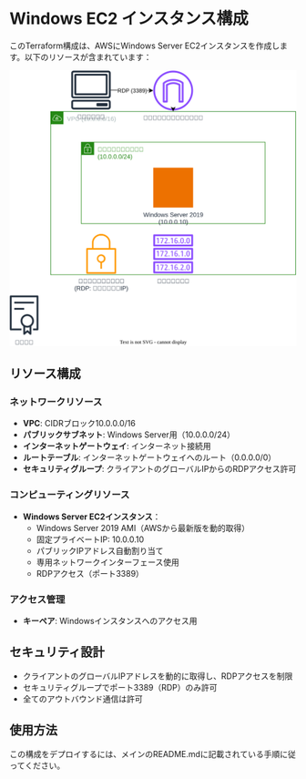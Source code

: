 # Windows EC2 インスタンス構成

このTerraform構成は、AWSにWindows Server EC2インスタンスを作成します。以下のリソースが含まれています：

![構成図](src/architecture.svg)

## リソース構成

### ネットワークリソース
- **VPC**: CIDRブロック10.0.0.0/16
- **パブリックサブネット**: Windows Server用（10.0.0.0/24）
- **インターネットゲートウェイ**: インターネット接続用
- **ルートテーブル**: インターネットゲートウェイへのルート（0.0.0.0/0）
- **セキュリティグループ**: クライアントのグローバルIPからのRDPアクセス許可

### コンピューティングリソース
- **Windows Server EC2インスタンス**：
  - Windows Server 2019 AMI（AWSから最新版を動的取得）
  - 固定プライベートIP: 10.0.0.10
  - パブリックIPアドレス自動割り当て
  - 専用ネットワークインターフェース使用
  - RDPアクセス（ポート3389）

### アクセス管理
- **キーペア**: Windowsインスタンスへのアクセス用

## セキュリティ設計

- クライアントのグローバルIPアドレスを動的に取得し、RDPアクセスを制限
- セキュリティグループでポート3389（RDP）のみ許可
- 全てのアウトバウンド通信は許可

## 使用方法

この構成をデプロイするには、メインのREADME.mdに記載されている手順に従ってください。